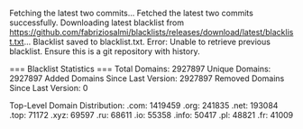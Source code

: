 Fetching the latest two commits...
Fetched the latest two commits successfully.
Downloading latest blacklist from https://github.com/fabriziosalmi/blacklists/releases/download/latest/blacklist.txt...
Blacklist saved to blacklist.txt.
Error: Unable to retrieve previous blacklist. Ensure this is a git repository with history.

=== Blacklist Statistics ===
Total Domains: 2927897
Unique Domains: 2927897
Added Domains Since Last Version: 2927897
Removed Domains Since Last Version: 0

Top-Level Domain Distribution:
  .com: 1419459
  .org: 241835
  .net: 193084
  .top: 71172
  .xyz: 69597
  .ru: 68611
  .io: 55358
  .info: 50417
  .pl: 48821
  .fr: 41009
